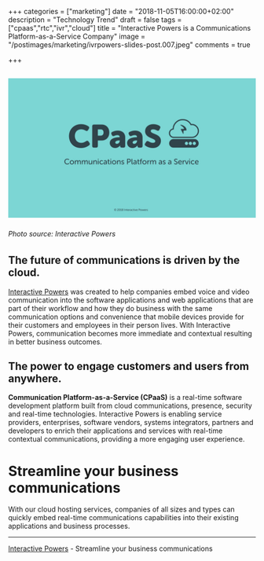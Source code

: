 +++
categories = ["marketing"]
date = "2018-11-05T16:00:00+02:00"
description = "Technology Trend"
draft = false
tags = ["cpaas","rtc","ivr","cloud"]
title = "Interactive Powers is a Communications Platform-as-a-Service Company"
image = "/postimages/marketing/ivrpowers-slides-post.007.jpeg"
comments = true

+++

![CPaaS](/postimages/marketing/ivrpowers-slides-post.007.jpeg)
---
###### Photo source: Interactive Powers

## The future of communications is driven by  the cloud.

[Interactive Powers](http://www.ivrpowers.com/) was created to help companies embed voice and video communication into the software applications and web applications that are part of their workflow and how they do business with the same communication options and convenience that mobile devices provide for their customers and employees in their person lives. With Interactive Powers, communication becomes more immediate and contextual resulting in better business outcomes.

##	The power to engage customers and users from anywhere.

**Communication Platform-as-a-Service (CPaaS)** is a real-time software development platform built from cloud communications, presence, security and real-time technologies. Interactive Powers is enabling service providers, enterprises, software vendors, systems integrators, partners and developers to enrich their applications and services with real-time contextual communications, providing a more engaging user experience.

#	Streamline your business communications

With our cloud hosting services, companies of all sizes and types can quickly embed real-time communications capabilities into their existing applications and business processes. 

---
[Interactive Powers](http://www.ivrpowers.com/) - Streamline your business communications
